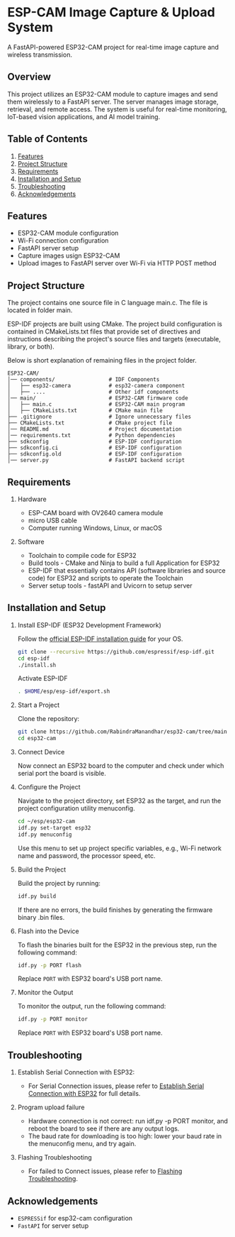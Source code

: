 # ESP-CAM Image Capture & Upload System
A FastAPI-powered ESP32-CAM project for real-time image capture and wireless transmission.

## Overview
This project utilizes an ESP32-CAM module to capture images and send them wirelessly to a FastAPI server. The server manages image storage, retrieval, and remote access. The system is useful for real-time monitoring, IoT-based vision applications, and AI model training.

## Table of Contents
1. [Features](#features)
2. [Project Structure](#project-structure)
3. [Requirements](#requirements)
4. [Installation and Setup](#installation-and-setup)
5. [Troubleshooting](#troubleshooting)
6. [Acknowledgements](#acknowledgements)

## Features
- ESP32-CAM module configuration
- Wi-Fi connection configuration
- FastAPI server setup
- Capture images usign ESP32-CAM
- Upload images to FastAPI server over Wi-Fi via HTTP POST method

## Project Structure
The project contains one source file in C language main.c. The file is located in folder main.

ESP-IDF projects are built using CMake. The project build configuration is contained in CMakeLists.txt files that provide set of directives and instructions describing the project's source files and targets (executable, library, or both).

Below is short explanation of remaining files in the project folder.

```
ESP32-CAM/
│── components/                 # IDF Components
│   ├── esp32-camera            # esp32-camera component
│   ├── ....                    # Other idf components
│── main/                       # ESP32-CAM firmware code
│   ├── main.c                  # ESP32-CAM main program
│   ├── CMakeLists.txt          # CMake main file
├── .gitignore                  # Ignore unnecessary files
├── CMakeLists.txt              # CMake project file
│── README.md                   # Project documentation
│── requirements.txt            # Python dependencies
├── sdkconfig                   # ESP-IDF configuration
├── sdkconfig.ci                # ESP-IDF configuration
├── sdkconfig.old               # ESP-IDF configuration
│── server.py                   # FastAPI backend script
```

## Requirements
1. Hardware
    - ESP-CAM board with OV2640 camera module
    - micro USB cable
    - Computer running Windows, Linux, or macOS

2. Software
    - Toolchain to compile code for ESP32
    - Build tools - CMake and Ninja to build a full Application for ESP32
    - ESP-IDF that essentially contains API (software libraries and source code) for ESP32 and scripts to   operate the Toolchain
    - Server setup tools - fastAPI and Uvicorn to setup server


## Installation and Setup
1. Install ESP-IDF (ESP32 Development Framework)

    Follow the [official ESP-IDF installation guide](https://docs.espressif.com/projects/esp-idf/en/stable/esp32/index.html) for your OS.

    ```bash
    git clone --recursive https://github.com/espressif/esp-idf.git
    cd esp-idf
    ./install.sh
    ```

    Activate ESP-IDF
    ```bash
    . $HOME/esp/esp-idf/export.sh
    ```

2. Start a Project

    Clone the repository:
    ```bash
    git clone https://github.com/RabindraManandhar/esp32-cam/tree/main
    cd esp32-cam
    ```


3. Connect Device

    Now connect an ESP32 board to the computer and check under which serial port the board is visible.


4. Configure the Project

    Navigate to the project directory, set ESP32 as the target, and run the project configuration utility menuconfig.

    ```bash
    cd ~/esp/esp32-cam
    idf.py set-target esp32
    idf.py menuconfig
    ```

    Use this menu to set up project specific variables, e.g., Wi-Fi network name and password, the processor speed, etc.

5. Build the Project

    Build the project by running:
    ```bash
    idf.py build
    ```

    If there are no errors, the build finishes by generating the firmware binary .bin files.


6. Flash into the Device

    To flash the binaries built for the ESP32 in the previous step, run the following command:
    ```bash
    idf.py -p PORT flash
    ```
    
    Replace `PORT` with ESP32 board's USB port name.
    
7. Monitor the Output

    To monitor the output, run the following command:
    ```bash
    idf.py -p PORT monitor
    ```
    
    Replace `PORT` with ESP32 board's USB port name.


## Troubleshooting
1. Establish Serial Connection with ESP32:
    - For Serial Connection issues, please refer to [Establish Serial Connection with ESP32](https://docs.espressif.com/projects/esp-idf/en/stable/esp32/get-started/establish-serial-connection.html) for full details.

1. Program upload failure
    - Hardware connection is not correct: run idf.py -p PORT monitor, and reboot the board to see if there are any output logs.
    - The baud rate for downloading is too high: lower your baud rate in the menuconfig menu, and try again.

2. Flashing Troubleshooting
    - For failed to Connect issues, please refer to [Flashing Troubleshooting](https://docs.espressif.com/projects/esp-idf/en/stable/esp32/get-started/flashing-troubleshooting.html).


## Acknowledgements
- `ESPRESSif` for esp32-cam configuration
- `FastAPI` for server setup